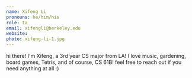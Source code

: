 ```yaml
---
name: Xifeng Li
pronouns: he/him/his
role: ta
email: xifengli@berkeley.edu
website: 
photo: xifeng-li-1.jpg
---
```


hi there! I'm Xifeng, a 3rd year CS major from LA! I love music, gardening, board games, Tetris, and of course, CS 61B! feel free to reach out if you need anything at all :)